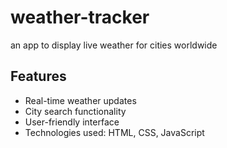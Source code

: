 # weather-tracker
an app to display live weather for cities worldwide
## Features
- Real-time weather updates
- City search functionality
- User-friendly interface
- Technologies used: HTML, CSS, JavaScript

